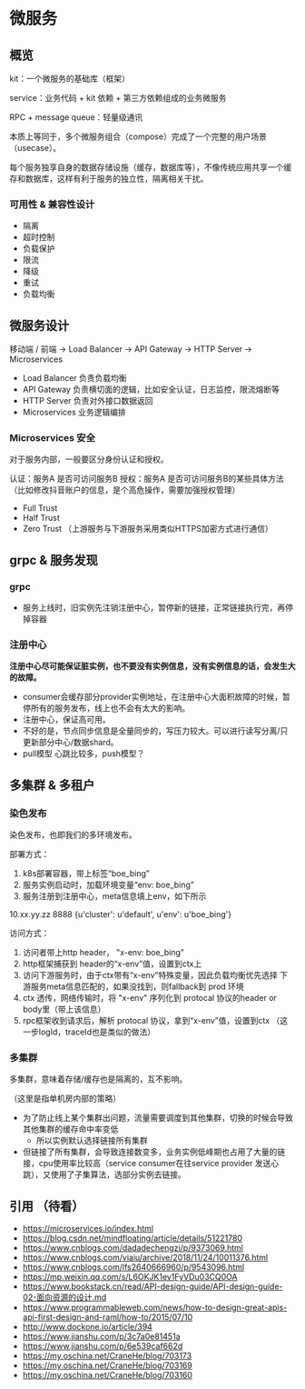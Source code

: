 # 微服务

## 概览

kit：一个微服务的基础库（框架）

service：业务代码 + kit 依赖 + 第三方依赖组成的业务微服务

RPC + message queue：轻量级通讯

本质上等同于，多个微服务组合（compose）完成了一个完整的用户场景（usecase）。

每个服务独享自身的数据存储设施（缓存，数据库等），不像传统应用共享一个缓存和数据库，这样有利于服务的独立性，隔离相关干扰。

### 可用性 & 兼容性设计

- 隔离
- 超时控制
- 负载保护 
- 限流
- 降级
- 重试
- 负载均衡


## 微服务设计

移动端 / 前端 -> Load Balancer -> API Gateway -> HTTP Server -> Microservices

- Load Balancer 负责负载均衡
- API Gateway 负责横切面的逻辑，比如安全认证，日志监控，限流熔断等
- HTTP Server 负责对外接口数据返回
- Microservices 业务逻辑编排

### Microservices 安全

对于服务内部，一般要区分身份认证和授权。

认证：服务A 是否可访问服务B
授权：服务A 是否可访问服务B的某些具体方法（比如修改抖音账户的信息，是个高危操作，需要加强授权管理）


- Full Trust
- Half Trust
- Zero Trust （上游服务与下游服务采用类似HTTPS加密方式进行通信）

## grpc & 服务发现

### grpc

- 服务上线时，旧实例先注销注册中心，暂停新的链接，正常链接执行完，再停掉容器

### 注册中心

<b>注册中心尽可能保证脏实例，也不要没有实例信息，没有实例信息的话，会发生大的故障。</b>

- consumer会缓存部分provider实例地址，在注册中心大面积故障的时候，暂停所有的服务发布，线上也不会有太大的影响。
- 注册中心，保证高可用。
- 不好的是，节点同步信息是全量同步的，写压力较大。可以进行读写分离/只更新部分中心/数据shard。
- pull模型 心跳比较多，push模型？

## 多集群 & 多租户

### 染色发布

染色发布，也即我们的多环境发布。

部署方式：

1. k8s部署容器，带上标签“boe_bing”
2. 服务实例启动时，加载环境变量“env: boe_bing”
3. 服务注册到注册中心，meta信息填上env，如下所示

10.xx.yy.zz  8888  {u'cluster': u'default', u'env': u'boe_bing'}

访问方式：

1. 访问者带上http header， "x-env: boe_bing"
2. http框架捕获到 header的“x-env”值，设置到ctx上
3. 访问下游服务时，由于ctx带有“x-env”特殊变量，因此负载均衡优先选择 下游服务meta信息匹配的，如果没找到，则fallback到 prod 环境
4. ctx 透传，网络传输时，将 "x-env" 序列化到 protocal 协议的header or body里（带上该信息）
5. rpc框架收到请求后，解析 protocal 协议，拿到“x-env”值，设置到ctx （这一步logId，traceId也是类似的做法）

### 多集群

多集群，意味着存储/缓存也是隔离的，互不影响。

（这里是指单机房内部的策略）

- 为了防止线上某个集群出问题，流量需要调度到其他集群，切换的时候会导致其他集群的缓存命中率变低
    - 所以实例默认选择链接所有集群
- 但链接了所有集群，会导致连接数变多，业务实例低峰期也占用了大量的链接，cpu使用率比较高（service consumer在往service provider 发送心跳），又使用了子集算法，选部分实例去链接。

## 引用 （待看）

- https://microservices.io/index.html
- https://blog.csdn.net/mindfloating/article/details/51221780
- https://www.cnblogs.com/dadadechengzi/p/9373069.html
- https://www.cnblogs.com/viaiu/archive/2018/11/24/10011376.html
- https://www.cnblogs.com/lfs2640666960/p/9543096.html
- https://mp.weixin.qq.com/s/L6OKJK1ev1FyVDu03CQ0OA
- https://www.bookstack.cn/read/API-design-guide/API-design-guide-02-面向资源的设计.md
- https://www.programmableweb.com/news/how-to-design-great-apis-api-first-design-and-raml/how-to/2015/07/10
- http://www.dockone.io/article/394
- https://www.jianshu.com/p/3c7a0e81451a
- https://www.jianshu.com/p/6e539caf662d
- https://my.oschina.net/CraneHe/blog/703173
- https://my.oschina.net/CraneHe/blog/703169
- https://my.oschina.net/CraneHe/blog/703160

